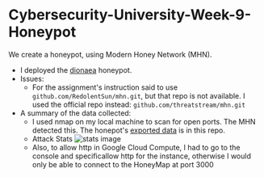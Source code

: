 # Cybersecurity-University-Week-9-Honeypot

We create a honeypot, using  Modern Honey Network (MHN).

- I deployed the [dionaea](https://github.com/rep/dionaea) honeypot.
- Issues:
  - For the assignment's instruction said to use ```github.com/RedolentSun/mhn.git```, but that repo is not available. I used the official repo instead: 
    ```github.com/threatstream/mhn.git```
- A summary of the data collected:
  - I used nmap on my local machine to scan for open ports. The MHN detected this. The honepot's [exported data](https://raw.githubusercontent.com/ramonpetgrave64/Cybersecurity-University-Week-9-Honeypot/master/session.json) is in this repo.
  - Attack Stats
    ![stats image](https://github.com/ramonpetgrave64/Cybersecurity-University-Week-9-Honeypot/blob/master/attack%20stats.PNG?raw=true)
  - Also, to allow http in Google Cloud Compute, I had to go to the console and specificallow http for the instance, otherwise I would only be able to connect to the HoneyMap at port 3000
